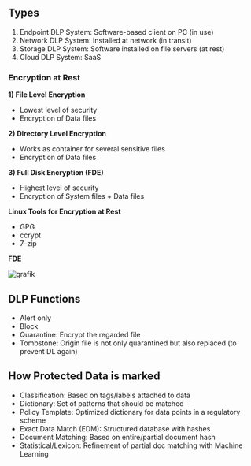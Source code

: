 ## Types
1. Endpoint DLP System: Software-based client on PC (in use)
2. Network DLP System: Installed at network (in transit)
3. Storage DLP System: Software installed on file servers (at rest)
4. Cloud DLP System: SaaS

### Encryption at Rest

**1) File Level Encryption**
- Lowest level of security
- Encryption of Data files

**2) Directory Level Encryption**
- Works as container for several sensitive files
- Encryption of Data files

**3) Full Disk Encryption (FDE)**
- Highest level of security
- Encryption of System files + Data files

**Linux Tools for Encryption at Rest**
- GPG
- ccrypt
- 7-zip


**FDE**

![grafik](https://user-images.githubusercontent.com/84674087/131902185-1e3a7742-4a72-4194-8a64-3703400074a3.png)



## DLP Functions
- Alert only
- Block
- Quarantine: Encrypt the regarded file
- Tombstone: Origin file is not only quarantined but also replaced (to prevent DL again)


## How Protected Data is marked
- Classification: Based on tags/labels attached to data
- Dictionary: Set of patterns that should be matched
- Policy Template: Optimized dictionary for data points in a regulatory scheme
- Exact Data Match (EDM): Structured database with hashes
- Document Matching: Based on entire/partial document hash
- Statistical/Lexicon: Refinement of partial doc matching with Machine Learning

